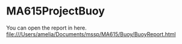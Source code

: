 # MA615ProjectBuoy

You can open the report in here.
<file:///Users/amelia/Documents/mssp/MA615/Buoy/BuoyReport.html>